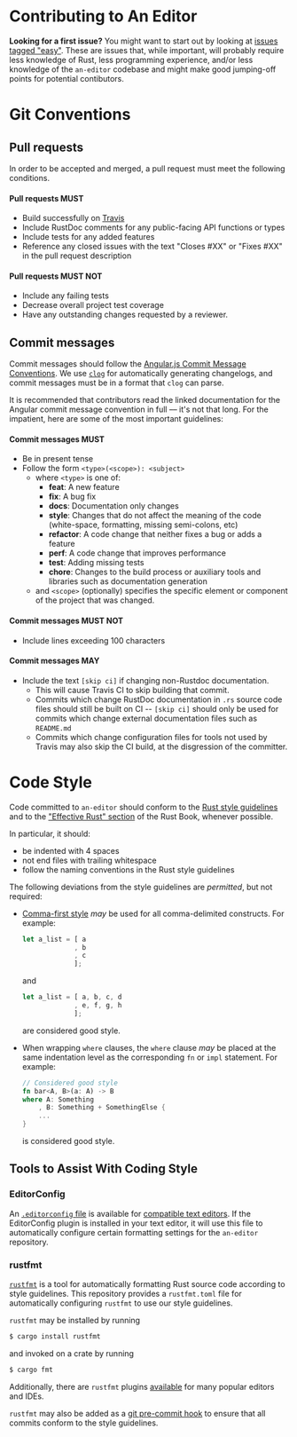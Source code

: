 Contributing to An Editor
=========================

**Looking for a first issue?** You might want to start out by looking at [issues tagged "easy"](https://github.com/hawkw/an-editor/issues?q=is%3Aissue+is%3Aopen+label%3Aeasy). These are issues that, while important, will probably require less knowledge of Rust, less programming experience, and/or less knowledge of the `an-editor` codebase and might make good jumping-off points for potential contibutors.

Git Conventions
===============

Pull requests
-------------

In order to be accepted and merged, a pull request must meet the following conditions.

#### Pull requests MUST

+ Build successfully on [Travis](https://travis-ci.org/hawkw/an-editor)
+ Include RustDoc comments for any public-facing API functions or types
+ Include tests for any added features
+ Reference any closed issues with the text "Closes #XX" or "Fixes #XX" in the pull request description

#### Pull requests MUST NOT

+ Include any failing tests
+ Decrease overall project test coverage
+ Have any outstanding changes requested by a reviewer.

Commit messages
---------------

Commit messages should follow the [Angular.js Commit Message Conventions](https://github.com/conventional-changelog/conventional-changelog/blob/a5505865ff3dd710cf757f50530e73ef0ca641da/conventions/angular.md). We use [`clog`](https://github.com/clog-tool/clog-cli) for automatically generating changelogs, and commit messages must be in a format that `clog` can parse.

It is recommended that contributors read the linked documentation for the Angular commit message convention in full –– it's not that long. For the impatient, here are some of the most important guidelines:

#### Commit messages MUST

+ Be in present tense
+ Follow the form `<type>(<scope>): <subject>`
    + where `<type>` is one of:
        * **feat**: A new feature
        * **fix**: A bug fix
        * **docs**: Documentation only changes
        * **style**: Changes that do not affect the meaning of the code (white-space, formatting, missing
        semi-colons, etc)
        * **refactor**: A code change that neither fixes a bug or adds a feature
        * **perf**: A code change that improves performance
        * **test**: Adding missing tests
        * **chore**: Changes to the build process or auxiliary tools and libraries such as documentation
        generation
    + and `<scope>` (optionally) specifies the specific element or component of the project that was changed.

#### Commit messages MUST NOT

+ Include lines exceeding 100 characters

#### Commit messages MAY

+ Include the text `[skip ci]` if changing non-Rustdoc documentation.
    + This will cause Travis CI to skip building that commit.
    + Commits which change RustDoc documentation in `.rs` source code files should still be built on CI -- `[skip ci]` should only be used for commits which change external documentation files such as `README.md`
    + Commits which change configuration files for tools not used by Travis may also skip the CI build, at the disgression of the committer.


Code Style
==========

Code committed to `an-editor` should conform to the [Rust style guidelines](https://doc.rust-lang.org/1.12.0/style/README.html) and to the ["Effective Rust" section](https://doc.rust-lang.org/book/effective-rust.html) of the Rust Book, whenever possible.

In particular, it should:
 + be indented with 4 spaces
 + not end files with trailing whitespace
 + follow the naming conventions in the Rust style guidelines

The following deviations from the style guidelines are _permitted_, but not required:

+ [Comma-first style](https://gist.github.com/isaacs/357981) _may_ be used for all comma-delimited constructs. For example:

    ```rust
    let a_list = [ a
                 , b
                 , c
                 ];
    ```

    and

    ```rust
    let a_list = [ a, b, c, d
                 , e, f, g, h
                 ];
    ```

    are considered good style.
+ When wrapping `where` clauses, the `where` clause _may_ be placed at the same indentation level as the corresponding `fn` or `impl` statement. For example:

    ```rust
    // Considered good style
    fn bar<A, B>(a: A) -> B
    where A: Something
        , B: Something + SomethingElse {
        ...
    }
    ```

    is considered good style.

## Tools to Assist With Coding Style

### EditorConfig

An [`.editorconfig` file](https://github.com/hawkw/an-editor/blob/master/.editorconfig) is available for [compatible text editors](http://editorconfig.org/#download). If the EditorConfig plugin is installed in your text editor, it will use this file to automatically configure certain formatting settings for the `an-editor` repository.

### rustfmt

[`rustfmt`](https://github.com/rust-lang-nursery/rustfmt) is a tool for automatically formatting Rust source code according to style guidelines. This repository provides a `rustfmt.toml` file for automatically configuring `rustfmt` to use our style guidelines.

`rustfmt` may be installed by running

```bash
$ cargo install rustfmt
```

and invoked on a crate by running

```bash
$ cargo fmt
```

Additionally, there are `rustfmt` plugins [available](https://github.com/rust-lang-nursery/rustfmt#running-rustfmt-from-your-editor) for many popular editors and IDEs.

`rustfmt` may also be added as a [git pre-commit hook](https://git-scm.com/book/uz/v2/Customizing-Git-Git-Hooks) to ensure that all commits conform to the style guidelines.
